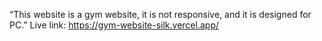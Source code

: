 “This website is a gym website, it is not responsive, and it is designed for PC.”
Live link: https://gym-website-silk.vercel.app/

